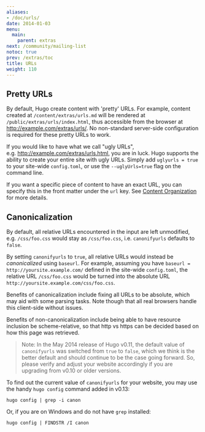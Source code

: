 ```yaml
---
aliases:
- /doc/urls/
date: 2014-01-03
menu:
  main:
    parent: extras
next: /community/mailing-list
notoc: true
prev: /extras/toc
title: URLs
weight: 110
---
```


## Pretty URLs

By default, Hugo create content with 'pretty' URLs. For example,
content created at `/content/extras/urls.md` will be rendered at
`/public/extras/urls/index.html`, thus accessible from the browser
at http://example.com/extras/urls/.  No non-standard server-side
configuration is required for these pretty URLs to work.

If you would like to have what we call "ugly URLs",
e.g.&nbsp;http://example.com/extras/urls.html, you are in luck.
Hugo supports the ability to create your entire site with ugly URLs.
Simply add `uglyurls = true` to your site-wide `config.toml`,
or use the `--uglyUrls=true` flag on the command line.

If you want a specific piece of content to have an exact URL, you can
specify this in the front matter under the `url` key. See [Content
Organization](/content/organization/) for more details. 

## Canonicalization

By default, all relative URLs encountered in the input are left unmodified,
e.g. `/css/foo.css` would stay as `/css/foo.css`,
i.e. `canonifyurls` defaults to `false`.

By setting `canonifyurls` to `true`, all relative URLs would instead
be *canonicalized* using `baseurl`.  For example, assuming you have
`baseurl = http://yoursite.example.com/` defined in the site-wide
`config.toml`, the relative URL `/css/foo.css` would be turned into
the absolute URL `http://yoursite.example.com/css/foo.css`.

Benefits of canonicalization include fixing all URLs to be absolute, which may
aid with some parsing tasks.  Note though that all real browsers handle this
client-side without issues.

Benefits of non-canonicalization include being able to have resource inclusion
be scheme-relative, so that http vs https can be decided based on how this
page was retrieved.

> Note: In the May 2014 release of Hugo v0.11, the default value of `canonifyurls` was switched from `true` to `false`, which we think is the better default and should continue to be the case going forward. So, please verify and adjust your website accordingly if you are upgrading from v0.10 or older versions.

To find out the current value of `canonifyurls` for your website, you may use the handy `hugo config` command added in v0.13:

    hugo config | grep -i canon

Or, if you are on Windows and do not have `grep` installed:

    hugo config | FINDSTR /I canon

